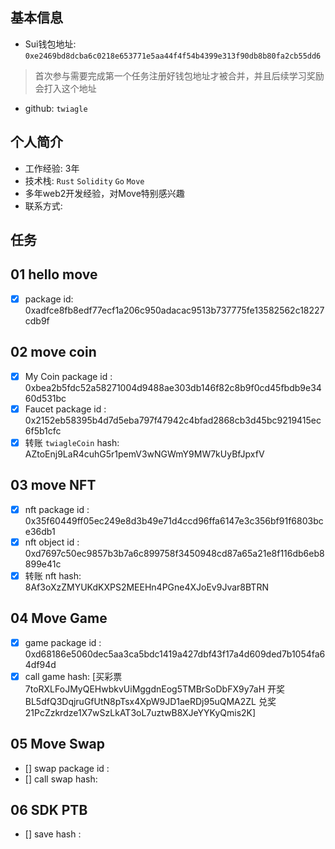 ## 基本信息
- Sui钱包地址: `0xe2469bd8dcba6c0218e653771e5aa44f4f54b4399e313f90db8b80fa2cb55dd6`
> 首次参与需要完成第一个任务注册好钱包地址才被合并，并且后续学习奖励会打入这个地址
- github: `twiagle`

## 个人简介
- 工作经验: 3年
- 技术栈: `Rust` `Solidity` `Go` `Move`
- 多年web2开发经验，对Move特别感兴趣
- 联系方式:  

## 任务

##   01 hello move  
- [x] package id: 0xadfce8fb8edf77ecf1a206c950adacac9513b737775fe13582562c18227cdb9f

##   02 move coin
- [x] My Coin package id : 0xbea2b5fdc52a58271004d9488ae303db146f82c8b9f0cd45fbdb9e3460d531bc
- [x] Faucet package id : 0x2152eb58395b4d7d5eba797f47942c4bfad2868cb3d45bc9219415ec6f5b1cfc
- [x] 转账 `twiagleCoin` hash: AZtoEnj9LaR4cuhG5r1pemV3wNGWmY9MW7kUyBfJpxfV

##   03 move NFT
- [x] nft package id : 0x35f60449ff05ec249e8d3b49e71d4ccd96ffa6147e3c356bf91f6803bce36db1
- [x] nft object id : 0xd7697c50ec9857b3b7a6c899758f3450948cd87a65a21e8f116db6eb8899e41c
- [x] 转账 nft  hash: 8Af3oXzZMYUKdKXPS2MEEHn4PGne4XJoEv9Jvar8BTRN

##   04 Move Game
- [x] game package id : 0xd68186e5060dec5aa3ca5bdc1419a427dbf43f17a4d609ded7b1054fa64df94d
- [x] call game hash: [买彩票7toRXLFoJMyQEHwbkvUiMggdnEog5TMBrSoDbFX9y7aH 开奖BL5dfQ3DqjruGfUtN8pTsx4XpW9JD1aeRDj95uQMA2ZL 兑奖21PcZzkrdze1X7wSzLkAT3oL7uztwB8XJeYYKyQmis2K]

##   05 Move Swap
- [] swap package id :
- [] call swap hash:

##   06 SDK PTB
- [] save hash :
